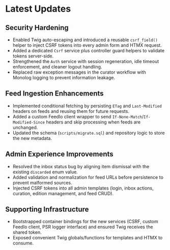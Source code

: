 # Latest Updates

## Security Hardening
- Enabled Twig auto-escaping and introduced a reusable `csrf_field()` helper to inject CSRF tokens into every admin form and HTMX request.
- Added a dedicated `Csrf` service plus controller guard helpers to validate tokens server-side.
- Strengthened the `Auth` service with session regeneration, idle timeout enforcement, and cleaner logout handling.
- Replaced raw exception messages in the curator workflow with Monolog logging to prevent information leakage.

## Feed Ingestion Enhancements
- Implemented conditional fetching by persisting `ETag` and `Last-Modified` headers on feeds and reusing them for future requests.
- Added a custom FeedIo client wrapper to send `If-None-Match`/`If-Modified-Since` headers and skip processing when feeds are unchanged.
- Updated the schema (`scripts/migrate.sql`) and repository logic to store the new metadata.

## Admin Experience Improvements
- Resolved the inbox status bug by aligning item dismissal with the existing `discarded` enum value.
- Added validation and normalization for feed URLs before persistence to prevent malformed sources.
- Injected CSRF tokens into all admin templates (login, inbox actions, curation, edition management, and feed CRUD).

## Supporting Infrastructure
- Bootstrapped container bindings for the new services (CSRF, custom FeedIo client, PSR logger interface) and ensured Twig receives the shared token.
- Exposed convenient Twig globals/functions for templates and HTMX to consume.
